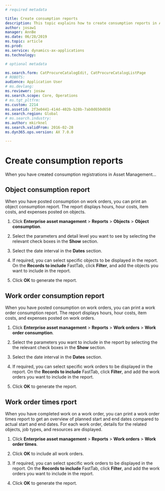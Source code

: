 ```yaml
---
# required metadata

title: Create consumption reports
description: This topic explains how to create consumption reports in Asset Management.
author: josaw1
manager: AnnBe
ms.date: 06/28/2019
ms.topic: article
ms.prod: 
ms.service: dynamics-ax-applications
ms.technology: 

# optional metadata

ms.search.form: CatProcureCatalogEdit, CatProcureCatalogListPage
# ROBOTS: 
audience: Application User
# ms.devlang: 
ms.reviewer: josaw
ms.search.scope: Core, Operations
# ms.tgt_pltfrm: 
ms.custom: 2214
ms.assetid: 2f3e0441-414d-402b-b28b-7ab0d650d658
ms.search.region: Global
# ms.search.industry: 
ms.author: mkirknel
ms.search.validFrom: 2016-02-28
ms.dyn365.ops.version: AX 7.0.0

---
```


# Create consumption reports

When you have created consumption registrations in Asset Management...



## Object consumption report

When you have posted consumption on work orders, you can print an object consumption report. The report displays hours, hour costs, item costs, and expenses posted on objects.

1. Click **Enterprise asset management** > **Reports** > **Objects** > **Object consumption**.

2. Select the parameters and detail level you want to see by selecting the relevant check boxes in the **Show** section.

3. Select the date interval in the **Dates** section.

4. If required, you can select specific objects to be displayed in the report. On the **Records to include** FastTab, click **Filter**, and add the objects you want to include in the report.

5. Click **OK** to generate the report.

## Work order consumption report

When you have posted consumption on work orders, you can print a work order consumption report. The report displays hours, hour costs, item costs, and expenses posted on work orders.

1. Click **Enterprise asset management** > **Reports** > **Work orders** > **Work order consumption**.

2. Select the parameters you want to include in the report by selecting the the relevant check boxes in the **Show** section.

3. Select the date interval in the **Dates** section.

4. If required, you can select specific work orders to be displayed in the report. On the **Records to include** FastTab, click **Filter**, and add the work orders you want to include in the report.

5. Click **OK** to generate the report.

## Work order times rport

When you have completed work on a work order, you can print a work order times report to get an overview of planned start and end dates compared to actual start and end dates. For each work order, details for the related objects, job types, and resources are displayed.

1. Click **Enterprise asset management** > **Reports** > **Work orders** > **Work order times**.

2. Click **OK** to include all work orders.

3. If required, you can select specific work orders to be displayed in the report. On the **Records to include** FastTab, click **Filter**, and add the work orders you want to include in the report.

4. Click **OK** to generate the report.
